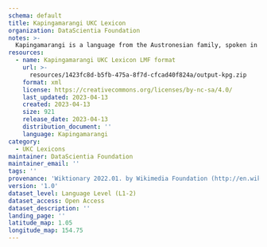 ```yaml
---
schema: default
title: Kapingamarangi UKC Lexicon
organization: DataScientia Foundation
notes: >-
  Kapingamarangi is a language from the Austronesian family, spoken in Oceania. The UKC Lexicon of Kapingamarangi is represented as a lexico-semantic network. It consists of words, word senses, synsets, as well as sense-level and synset-level relationships.
resources:
  - name: Kapingamarangi UKC Lexicon LMF format
    url: >-
      resources/1423fc8d-b5fb-475a-8f7d-cfcad40f824a/output-kpg.zip
    format: xml
    license: https://creativecommons.org/licenses/by-nc-sa/4.0/
    last_updated: 2023-04-13
    created: 2023-04-13
    size: 921
    release_date: 2023-04-13
    distribution_document: ''
    language: Kapingamarangi
category:
  - UKC Lexicons
maintainer: DataScientia Foundation
maintainer_email: ''
tags: ''
provenance: 'Wiktionary 2022.01. by Wikimedia Foundation (http://en.wiktionary.org); KinDiv: Kinship Diversity 1.0 by Temuulen Khishigsuren (http://ukc.disi.unitn.it/index.php/kinship/); Princeton WordNet 2.1 by Princeton University (https://wordnet.princeton.edu)'
version: '1.0'
dataset_level: Language Level (L1-2)
dataset_access: Open Access
dataset_description: ''
landing_page: ''
latitude_map: 1.05
longitude_map: 154.75
---
```

